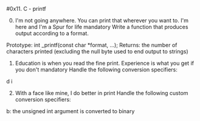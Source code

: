 #0x11. C - printf

0. I'm not going anywhere. You can print that wherever you want to. I'm here and I'm a Spur for life
mandatory
Write a function that produces output according to a format.

Prototype: int _printf(const char *format, ...);
Returns: the number of characters printed (excluding the null byte used to end output to strings)

1. Education is when you read the fine print. Experience is what you get if you don't
mandatory
Handle the following conversion specifiers:

d
i

2. With a face like mine, I do better in print
Handle the following custom conversion specifiers:

b: the unsigned int argument is converted to binary
